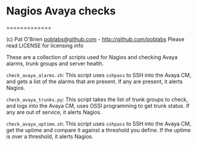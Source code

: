 # Nagios Avaya checks
=============

(c) Pat O'Brien <poblabs@github.com> - http://github.com/poblabs
Please read LICENSE for licensing info

These are a collection of scripts used for Nagios and checking Avaya alarms, trunk groups and server health. 

`check_avaya_alarms.sh`: This script uses `sshpass` to SSH into the Avaya CM, and gets a list of the alarms that are present. If any are present, it alerts Nagios.

`check_avaya_trunks.py`: This script takes the list of trunk groups to check, and logs into the Avaya CM, uses OSSI programming to get trunk status. If any are out of service, it alerts Nagios.

`check_avaya_uptime.sh`: This script uses `sshpass` to SSH into the Avaya CM, get the uptime and compare it against a threshold you define. If the uptime is over a threshold, it alerts Nagios.
